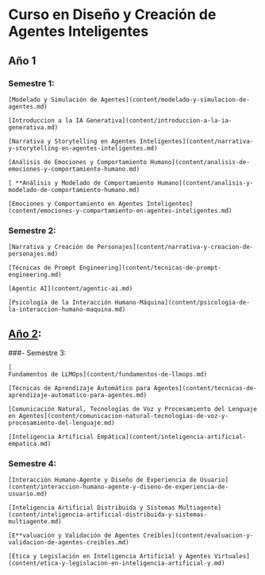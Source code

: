 # Curso en Diseño y Creación de Agentes Inteligentes

## Año 1

### Semestre 1:
    
    [Modelado y Simulación de Agentes](content/modelado-y-simulacion-de-agentes.md)
    
    [Introduccion a la IA Generativa](content/introduccion-a-la-ia-generativa.md)
    
    [Narrativa y Storytelling en Agentes Inteligentes](content/narrativa-y-storytelling-en-agentes-inteligentes.md)
    
    [Análisis de Emociones y Comportamiento Humano](content/analisis-de-emociones-y-comportamiento-humano.md)
    
    [ **Análisis y Modelado de Comportamiento Humano](content/analisis-y-modelado-de-comportamiento-humano.md)
    
    [Emociones y Comportamiento en Agentes Inteligentes](content/emociones-y-comportamiento-en-agentes-inteligentes.md)
    
### Semestre 2:
    
    [Narrativa y Creación de Personajes](content/narrativa-y-creacion-de-personajes.md)
    
    [Técnicas de Prompt Engineering](content/tecnicas-de-prompt-engineering.md)
    
    [Agentic AI](content/agentic-ai.md)
    
    [Psicología de la Interacción Humano-Máquina](content/psicologia-de-la-interaccion-humano-maquina.md)
    

## [Año 2](https://www.udemy.com/course/draft/5856402/?instructorPreviewMode=guest):

###- Semestre 3:
    
    [
    Fundamentos de LLMOps](content/fundamentos-de-llmops.md)
    
    [Técnicas de Aprendizaje Automático para Agentes](content/tecnicas-de-aprendizaje-automatico-para-agentes.md)
    
    [Comunicación Natural, Tecnologías de Voz y Procesamiento del Lenguaje en Agentes](content/comunicacion-natural-tecnologias-de-voz-y-procesamiento-del-lenguaje.md)
    
    [Inteligencia Artificial Empática](content/inteligencia-artificial-empatica.md)
    
### Semestre 4:
    
    [Interacción Humano-Agente y Diseño de Experiencia de Usuario](content/interaccion-humano-agente-y-diseno-de-experiencia-de-usuario.md)
    
    [Inteligencia Artificial Distribuida y Sistemas Multiagente](content/inteligencia-artificial-distribuida-y-sistemas-multiagente.md)
    
    [E**valuación y Validación de Agentes Creíbles](content/evaluacion-y-validacion-de-agentes-creibles.md)
    
    [Ética y Legislación en Inteligencia Artificial y Agentes Virtuales](content/etica-y-legislacion-en-inteligencia-artificial-y.md)